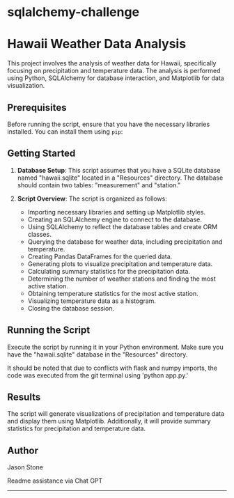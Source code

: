 # sqlalchemy-challenge

# Hawaii Weather Data Analysis

This project involves the analysis of weather data for Hawaii, specifically focusing on precipitation and temperature data. The analysis is performed using Python, SQLAlchemy for database interaction, and Matplotlib for data visualization.

## Prerequisites

Before running the script, ensure that you have the necessary libraries installed. You can install them using `pip`:

## Getting Started

1. **Database Setup**: This script assumes that you have a SQLite database named "hawaii.sqlite" located in a "Resources" directory. The database should contain two tables: "measurement" and "station."

2. **Script Overview**: The script is organized as follows:

   - Importing necessary libraries and setting up Matplotlib styles.
   - Creating an SQLAlchemy engine to connect to the database.
   - Using SQLAlchemy to reflect the database tables and create ORM classes.
   - Querying the database for weather data, including precipitation and temperature.
   - Creating Pandas DataFrames for the queried data.
   - Generating plots to visualize precipitation and temperature data.
   - Calculating summary statistics for the precipitation data.
   - Determining the number of weather stations and finding the most active station.
   - Obtaining temperature statistics for the most active station.
   - Visualizing temperature data as a histogram.
   - Closing the database session.

## Running the Script

Execute the script by running it in your Python environment. Make sure you have the "hawaii.sqlite" database in the "Resources" directory.

It should be noted that due to conflicts with flask and numpy imports, the code was executed from the git terminal using 'python app.py.'

## Results

The script will generate visualizations of precipitation and temperature data and display them using Matplotlib. Additionally, it will provide summary statistics for precipitation and temperature data.

## Author

Jason Stone

Readme assistance via Chat GPT



---

